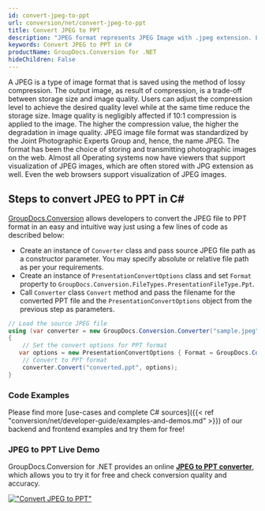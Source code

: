 ```yaml
---
id: convert-jpeg-to-ppt
url: conversion/net/convert-jpeg-to-ppt
title: Convert JPEG to PPT
description: "JPEG format represents JPEG Image with .jpeg extension. Learn how to convert JPEG to PPT file programmatically in C# language using GroupDocs.Conversion for .NET library."
keywords: Convert JPEG to PPT in C#
productName: GroupDocs.Conversion for .NET
hideChildren: False
---
```


A JPEG is a type of image format that is saved using the method of lossy compression. The output image, as result of compression, is a trade-off between storage size and image quality. Users can adjust the compression level to achieve the desired quality level while at the same time reduce the storage size. Image quality is negligibly affected if 10:1 compression is applied to the image.  The higher the compression value, the higher the degradation in image quality. JPEG image file format was standardized by the Joint Photographic Experts Group and, hence, the name JPEG. The format has been the choice of storing and transmitting photographic images on the web. Almost all Operating systems now have viewers that support visualization of JPEG images, which are often stored with JPG extension as well. Even the web browsers support visualization of JPEG images.

## Steps to convert JPEG to PPT in C#

[GroupDocs.Conversion](https://products.groupdocs.com/conversion/net) allows developers to convert the JPEG file to PPT format in an easy and intuitive way just using a few lines of code as described below:

* Create an instance of `Converter` class and pass source JPEG file path as a constructor parameter. You may specify absolute or relative file path as per your requirements. 
* Create an instance of `PresentationConvertOptions` class and set `Format` property to `GroupDocs.Conversion.FileTypes.PresentationFileType.Ppt`.
* Call `Converter` class `Convert` method and pass the filename for the converted PPT file and the `PresentationConvertOptions` object from the previous step as parameters.

```csharp
// Load the source JPEG file
using (var converter = new GroupDocs.Conversion.Converter("sample.jpeg"))
{
    // Set the convert options for PPT format
   var options = new PresentationConvertOptions { Format = GroupDocs.Conversion.FileTypes.PresentationFileType.Ppt };
    // Convert to PPT format
    converter.Convert("converted.ppt", options);
}
```

### Code Examples

Please find more [use-cases and complete C# sources]({{< ref "conversion/net/developer-guide/examples-and-demos.md" >}}) of our backend and frontend examples and try them for free!

### JPEG to PPT Live Demo

GroupDocs.Conversion for .NET provides an online [**JPEG to PPT converter**](https://products.groupdocs.app/conversion/jpeg-to-ppt), which allows you to try it for free and check conversion quality and accuracy.

[!["Convert JPEG to PPT"](conversion/net/images/convert-to-ppt/convert-jpeg-to-ppt.png)](https://products.groupdocs.app/conversion/jpeg-to-ppt)
